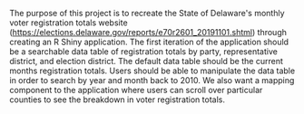 The purpose of this project is to recreate the State of Delaware's monthly voter registration totals website (https://elections.delaware.gov/reports/e70r2601_20191101.shtml) 
through creating an R Shiny application. The first iteration of the application should be a searchable data table of registration totals by party, representative district, and election district. 
The default data table should be the current months registration totals. Users should be able to manipulate the data table in order to search by year and month back to 2010. 
We also want a mapping component to the application where users can scroll over particular counties to see the breakdown in voter registration totals.
